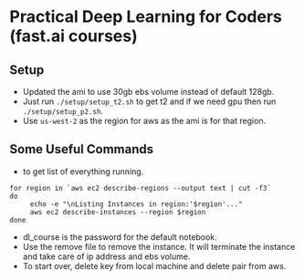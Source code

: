 # Practical Deep Learning for Coders (fast.ai courses)

## Setup

* Updated the ami to use 30gb ebs volume instead of default 128gb.
* Just run `./setup/setup_t2.sh` to get t2 and if we need gpu then run `./setup/setup_p2.sh`.
* Use `us-west-2` as the region for aws as the ami is for that region. 

## Some Useful Commands

* to get list of everything running. 

```
for region in `aws ec2 describe-regions --output text | cut -f3`
do
     echo -e "\nListing Instances in region:'$region'..."
     aws ec2 describe-instances --region $region
done
```

* dl_course is the password for the default notebook. 
* Use the remove file to remove the instance. It will terminate the instance and take care of ip address and ebs volume. 
* To start over, delete key from local machine and delete pair from aws. 


